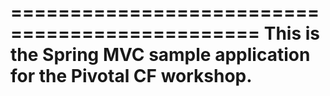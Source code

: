 ===============================================
This is the Spring MVC sample application for 
the Pivotal CF workshop.
===============================================
